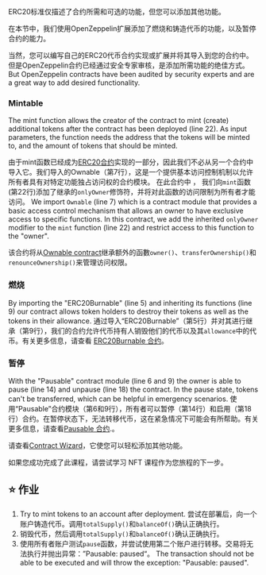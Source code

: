 ERC20标准仅描述了合约所需和可选的功能，但您可以添加其他功能。

在本节中，我们使用OpenZeppelin扩展添加了燃烧和铸造代币的功能，以及暂停合约的能力。

当然，您可以编写自己的ERC20代币合约实现或扩展并将其导入到您的合约中。但是OpenZeppelin合约已经通过安全专家审核，是添加所需功能的绝佳方式。 But OpenZeppelin contracts have been audited by security experts and are a great way to add desired functionality.

### Mintable

The mint function allows the creator of the contract to mint (create) additional tokens after the contract has been deployed (line 22). As input parameters, the function needs the address that the tokens will be minted to, and the amount of tokens that should be minted.

由于mint函数已经成为<a href="https://github.com/OpenZeppelin/openzeppelin-contracts/blob/master/contracts/token/ERC20/ERC20.sol" target="_blank">ERC20合约</a>实现的一部分，因此我们不必从另一个合约中导入它。我们导入的Ownable（第7行），这是一个提供基本访问控制机制以允许所有者具有对特定功能独占访问权的合约模块。 在此合约中 ， 我们向`mint`函数(第22行)添加了继承的`onlyOwner`修饰符，并将对此函数的访问限制为所有者才能访问。 We import `Ownable` (line 7) which is a contract module that provides a basic access control mechanism that allows an owner to have exclusive access to specific functions. In this contract, we add the inherited `onlyOwner` modifier to the `mint` function (line 22) and restrict access to this function to the "owner".

该合约将从<a href="https://github.com/OpenZeppelin/openzeppelin-contracts/blob/master/contracts/access/Ownable.sol" target="_blank">Ownable contract</a>继承额外的函數`owner()`、`transferOwnership()`和`renounceOwnership()`来管理访问权限。

### 燃烧

By importing the "ERC20Burnable" (line 5) and inheriting its functions (line 9) our contract allows token holders to destroy their tokens as well as the tokens in their allowance.
通过导入“ERC20Burnable”（第5行）并对其进行继承（第9行），我们的合约允许代币持有人销毁他们的代币以及其`allowance`中的代币。有关更多信息，请查看 <a href="https://github.com/OpenZeppelin/openzeppelin-contracts/blob/master/contracts/token/ERC20/extensions/ERC20Burnable.sol" target="_blank">ERC20Burnable 合约</a>。

### 暂停

With the "Pausable" contract module (line 6 and 9) the owner is able to pause (line 14) and unpause (line 18) the contract. In the pause state, tokens can't be transferred, which can be helpful in emergency scenarios.
使用“Pausable”合约模块（第6和9行），所有者可以暂停（第14行）和启用（第18行）合约。在暂停状态下，无法转移代币，这在紧急情况下可能会有所帮助。有关更多信息，请查看<a href="https://github.com/OpenZeppelin/openzeppelin-contracts/blob/master/contracts/security/Pausable.sol" target="_blank">Pausable 合约</a>.。

请查看<a href="https://docs.openzeppelin.com/contracts/4.x/wizard" target="_blank">Contract Wizard</a>，它使您可以轻松添加其他功能。

如果您成功完成了此课程，请尝试学习 NFT 课程作为您旅程的下一步。

## ⭐️ 作业

1. Try to mint tokens to an account after deployment. 尝试在部署后，向一个账户铸造代币。调用`totalSupply()`和`balanceOf()`确认正确执行。
2. 销毁代币，然后调用`totalSupply()`和`balanceOf()`确认正确执行。
3. 使用所有者账户测试`pause`函数，并尝试使用第二个账户进行转移。交易将无法执行并抛出异常：”Pausable: paused“。 The transaction should not be able to be executed and will throw the exception: "Pausable: paused".

